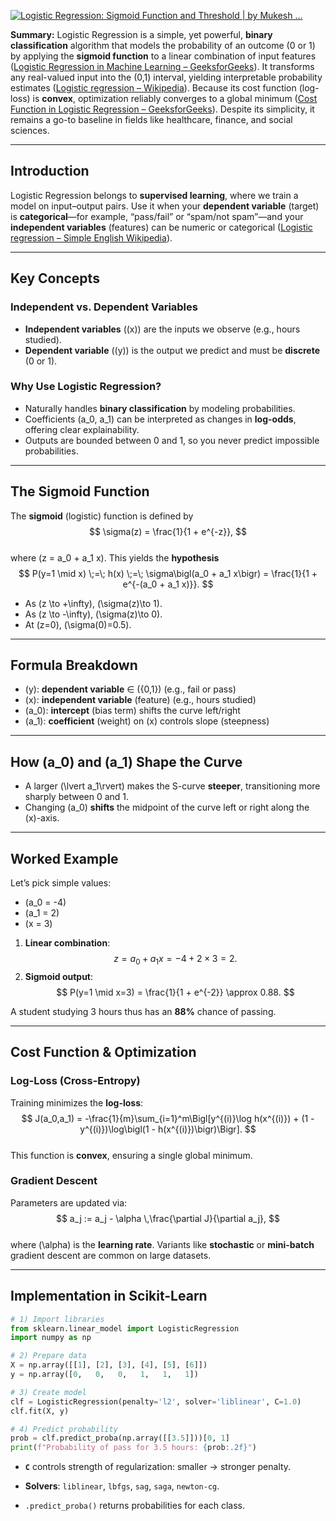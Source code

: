 
[![Logistic Regression: Sigmoid Function and Threshold | by Mukesh ...](https://tse2.mm.bing.net/th?id=OIP.fPrw6E62EvL0ABTxOEq9zgHaEp&pid=Api)](https://medium.com/%40cmukesh8688/logistic-regression-sigmoid-function-and-threshold-b37b82a4cd79)

**Summary:** Logistic Regression is a simple, yet powerful, **binary classification** algorithm that models the probability of an outcome (0 or 1) by applying the **sigmoid function** to a linear combination of input features ([Logistic Regression in Machine Learning – GeeksforGeeks](https://www.geeksforgeeks.org/understanding-logistic-regression/?utm_source=chatgpt.com)). It transforms any real-valued input into the (0,1) interval, yielding interpretable probability estimates ([Logistic regression – Wikipedia](https://en.wikipedia.org/wiki/Logistic_regression?utm_source=chatgpt.com)). Because its cost function (log-loss) is **convex**, optimization reliably converges to a global minimum ([Cost Function in Logistic Regression – GeeksforGeeks](https://www.geeksforgeeks.org/ml-cost-function-in-logistic-regression/?utm_source=chatgpt.com)). Despite its simplicity, it remains a go-to baseline in fields like healthcare, finance, and social sciences.

---

## Introduction  
Logistic Regression belongs to **supervised learning**, where we train a model on input–output pairs. Use it when your **dependent variable** (target) is **categorical**—for example, “pass/fail” or “spam/not spam”—and your **independent variables** (features) can be numeric or categorical ([Logistic regression – Simple English Wikipedia](https://simple.wikipedia.org/wiki/Logistic_Regression?utm_source=chatgpt.com)).

---

## Key Concepts  

### Independent vs. Dependent Variables  
- **Independent variables** (\(x\)) are the inputs we observe (e.g., hours studied).  
- **Dependent variable** (\(y\)) is the output we predict and must be **discrete** (0 or 1).

### Why Use Logistic Regression?  
- Naturally handles **binary classification** by modeling probabilities.  
- Coefficients \(a_0, a_1\) can be interpreted as changes in **log-odds**, offering clear explainability.  
- Outputs are bounded between 0 and 1, so you never predict impossible probabilities.

---

## The Sigmoid Function  

The **sigmoid** (logistic) function is defined by  
$$
\sigma(z) = \frac{1}{1 + e^{-z}},
$$  
where \(z = a_0 + a_1 x\). This yields the **hypothesis**  
$$
P(y=1 \mid x) \;=\; h(x) \;=\; \sigma\bigl(a_0 + a_1 x\bigr)
               = \frac{1}{1 + e^{-(a_0 + a_1 x)}}.
$$  
- As \(z \to +\infty\), \(\sigma(z)\to 1\).  
- As \(z \to -\infty\), \(\sigma(z)\to 0\).  
- At \(z=0\), \(\sigma(0)=0.5\).

---

## Formula Breakdown  
- \(y\): **dependent variable** ∈ \(\{0,1\}\) (e.g., fail or pass)  
- \(x\): **independent variable** (feature) (e.g., hours studied)  
- \(a_0\): **intercept** (bias term) shifts the curve left/right  
- \(a_1\): **coefficient** (weight) on \(x\) controls slope (steepness)  

---

## How \(a_0\) and \(a_1\) Shape the Curve  
- A larger \(\lvert a_1\rvert\) makes the S-curve **steeper**, transitioning more sharply between 0 and 1.  
- Changing \(a_0\) **shifts** the midpoint of the curve left or right along the \(x\)-axis.  

---

## Worked Example  

Let’s pick simple values:  
- \(a_0 = -4\)  
- \(a_1 = 2\)  
- \(x = 3\)  

1. **Linear combination**:  
   $$
     z = a_0 + a_1 x = -4 + 2 \times 3 = 2.
   $$  
2. **Sigmoid output**:  
   $$
     P(y=1 \mid x=3)
     = \frac{1}{1 + e^{-2}}
     \approx 0.88.
   $$  

A student studying 3 hours thus has an **88%** chance of passing.

---

## Cost Function & Optimization  

### Log-Loss (Cross-Entropy)  
Training minimizes the **log-loss**:  
$$
J(a_0,a_1)
= -\frac{1}{m}\sum_{i=1}^m\Bigl[y^{(i)}\log h(x^{(i)}) + (1 - y^{(i)})\log\bigl(1 - h(x^{(i)})\bigr)\Bigr].
$$  
This function is **convex**, ensuring a single global minimum.

### Gradient Descent  
Parameters are updated via:  
$$
a_j := a_j - \alpha \,\frac{\partial J}{\partial a_j},
$$  
where \(\alpha\) is the **learning rate**. Variants like **stochastic** or **mini-batch** gradient descent are common on large datasets.

---

## Implementation in Scikit-Learn  

```python
# 1) Import libraries
from sklearn.linear_model import LogisticRegression
import numpy as np

# 2) Prepare data
X = np.array([[1], [2], [3], [4], [5], [6]])
y = np.array([0,   0,   0,   1,   1,   1])

# 3) Create model
clf = LogisticRegression(penalty='l2', solver='liblinear', C=1.0)
clf.fit(X, y)

# 4) Predict probability
prob = clf.predict_proba(np.array([[3.5]]))[0, 1]
print(f"Probability of pass for 3.5 hours: {prob:.2f}")

```

-   **`C`** controls strength of regularization: smaller → stronger penalty.
    
-   **Solvers**: `liblinear`, `lbfgs`, `sag`, `saga`, `newton-cg`.
    
-   `.predict_proba()` returns probabilities for each class.
    

